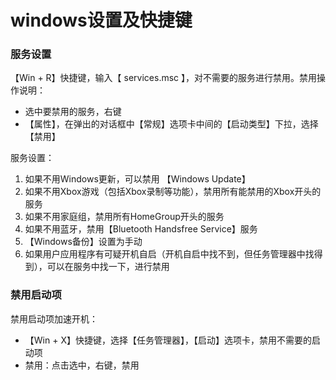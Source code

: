 # windows设置及快捷键 

### 服务设置

【Win + R】快捷键，输入【 services.msc 】，对不需要的服务进行禁用。禁用操作说明：

- 选中要禁用的服务，右键
- 【属性】，在弹出的对话框中【常规】选项卡中间的【启动类型】下拉，选择【禁用】

服务设置：

1. 如果不用Windows更新，可以禁用 【Windows Update】
2. 如果不用Xbox游戏（包括Xbox录制等功能），禁用所有能禁用的Xbox开头的服务
3. 如果不用家庭组，禁用所有HomeGroup开头的服务
4. 如果不用蓝牙，禁用【Bluetooth Handsfree Service】服务
5. 【Windows备份】设置为手动
6. 如果用户应用程序有可疑开机自启（开机自启中找不到，但任务管理器中找得到），可以在服务中找一下，进行禁用

### 禁用启动项

禁用启动项加速开机：

- 【Win + X】快捷键，选择【任务管理器】，【启动】选项卡，禁用不需要的启动项
- 禁用：点击选中，右键，禁用

